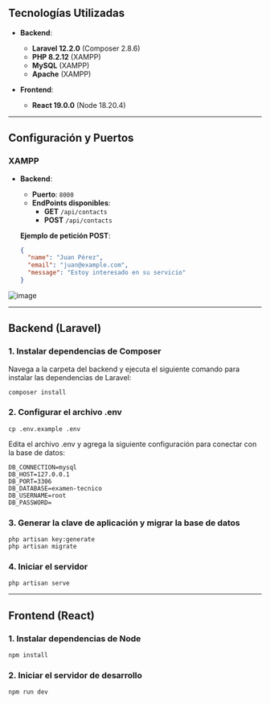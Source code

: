## Tecnologías Utilizadas

- **Backend**:
  - **Laravel 12.2.0** (Composer 2.8.6)
  - **PHP 8.2.12** (XAMPP)
  - **MySQL** (XAMPP)
  - **Apache** (XAMPP)

- **Frontend**:
  - **React 19.0.0** (Node 18.20.4)

---

## Configuración y Puertos

### XAMPP
- **Backend**: 
  - **Puerto**: `8000`
  - **EndPoints disponibles**:
    - **GET** `/api/contacts`
    - **POST** `/api/contacts`

  **Ejemplo de petición POST**:

  ```json
  {
    "name": "Juan Pérez",
    "email": "juan@example.com",
    "message": "Estoy interesado en su servicio"
  }

![image](https://github.com/user-attachments/assets/63784a13-3d23-4e6b-bce9-4d714718dbf9)

---

## Backend (Laravel)

### 1. Instalar dependencias de Composer
Navega a la carpeta del backend y ejecuta el siguiente comando para instalar las dependencias de Laravel:

```
composer install
```

### 2. Configurar el archivo .env
```
cp .env.example .env
```

Edita el archivo .env y agrega la siguiente configuración para conectar con la base de datos:
```
DB_CONNECTION=mysql
DB_HOST=127.0.0.1
DB_PORT=3306
DB_DATABASE=examen-tecnico
DB_USERNAME=root
DB_PASSWORD=
```

### 3. Generar la clave de aplicación y migrar la base de datos
```
php artisan key:generate
php artisan migrate
```

### 4. Iniciar el servidor
```
php artisan serve
```

---

## Frontend (React)

### 1. Instalar dependencias de Node

```
npm install
```

### 2. Iniciar el servidor de desarrollo
```
npm run dev
```
